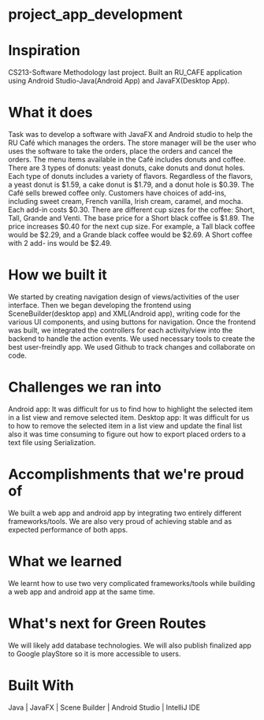 # project_app_development

# Inspiration
CS213-Software Methodology last project. Built an RU_CAFE application using Android Studio-Java(Android App) and JavaFX(Desktop App).
 
# What it does
Task was to develop a software with JavaFX and Android studio to help the RU Café which manages the orders. The store manager will be
the user who uses the software to take the orders, place the orders and cancel the orders. The menu items available in
the Café includes donuts and coffee.
There are 3 types of donuts: yeast donuts, cake donuts and donut holes. Each type of donuts includes a variety of
flavors. Regardless of the flavors, a yeast donut is $1.59, a cake donut is $1.79, and a donut hole is $0.39.
The Café sells brewed coffee only. Customers have choices of add-ins, including sweet cream, French vanilla, Irish
cream, caramel, and mocha. Each add-in costs $0.30. There are different cup sizes for the coffee: Short, Tall, Grande
and Venti. The base price for a Short black coffee is $1.89. The price increases $0.40 for the next cup size. For
example, a Tall black coffee would be $2.29, and a Grande black coffee would be $2.69. A Short coffee with 2 add-
ins would be $2.49.

# How we built it
We started by creating navigation design of views/activities of the user interface. Then we began developing the frontend using SceneBuilder(desktop app) and XML(Android app), writing code for the various UI components, and using buttons for navigation. Once the frontend was built, we integrated the controllers for each activity/view into the backend to handle the action events. We used necessary tools to create the best user-freindly app. We used Github to track changes and collaborate on code.

# Challenges we ran into
Android app: It was difficult for us to find how to highlight the selected item in a list view and remove selected item.
Desktop app: It was difficult for us to how to remove the selected item in a list view and update the final list also it was time consuming to figure out how to export placed orders to a text file using Serialization.

# Accomplishments that we're proud of
We built a web app and android app by integrating two entirely different frameworks/tools. We are also very proud of achieving stable and as expected performance of both apps.

# What we learned
We learnt how to use two very complicated frameworks/tools while building a web app and android app at the same time.

# What's next for Green Routes
We will likely add database technologies. We will also publish finalized app to Google playStore so it is more accessible to users.

# Built With
Java | JavaFX | Scene Builder | Android Studio | IntelliJ IDE  
